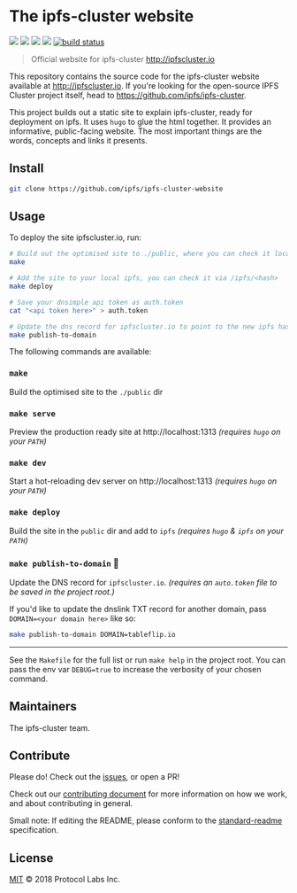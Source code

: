# The ipfs-cluster website

[![](https://img.shields.io/badge/made%20by-Protocol%20Labs-blue.svg?style=flat-square)](http://ipn.io)
[![](https://img.shields.io/badge/project-ipfs-blue.svg?style=flat-square)](https://github.com/ipfs/ipfs)
[![](https://img.shields.io/badge/freenode-%23ipfs-blue.svg?style=flat-square)](https://webchat.freenode.net/?channels=%23ipfs)
[![](https://img.shields.io/badge/readme%20style-standard-brightgreen.svg?style=flat-square)](https://github.com/RichardLitt/standard-readme)
[![build status](https://img.shields.io/circleci/project/github/ipfs/ipfs-cluster-website/master.svg?style=flat-square)](https://circleci.com/gh/ipfs/ipfs-cluster-website)

> Official website for ipfs-cluster http://ipfscluster.io

This repository contains the source code for the ipfs-cluster website available at http://ipfscluster.io. If you're looking for the open-source IPFS Cluster project itself, head to https://github.com/ipfs/ipfs-cluster.

This project builds out a static site to explain ipfs-cluster, ready for deployment on ipfs. It uses `hugo` to glue the html together. It provides an informative, public-facing website. The most important things are the words, concepts and links it presents.

## Install

```sh
git clone https://github.com/ipfs/ipfs-cluster-website
```

## Usage

To deploy the site ipfscluster.io, run:

```sh
# Build out the optimised site to ./public, where you can check it locally.
make

# Add the site to your local ipfs, you can check it via /ipfs/<hash>
make deploy

# Save your dnsimple api token as auth.token
cat "<api token here>" > auth.token

# Update the dns record for ipfscluster.io to point to the new ipfs hash.
make publish-to-domain
```

The following commands are available:

### `make`

Build the optimised site to the `./public` dir

### `make serve`

Preview the production ready site at http://localhost:1313 _(requires `hugo` on your `PATH`)_

### `make dev`

Start a hot-reloading dev server on http://localhost:1313 _(requires `hugo` on your `PATH`)_

### `make deploy`

Build the site in the `public` dir and add to `ipfs` _(requires `hugo` & `ipfs` on your `PATH`)_

### `make publish-to-domain` :rocket:

Update the DNS record for `ipfscluster.io`.  _(requires an `auto.token` file to be saved in the project root.)_

If you'd like to update the dnslink TXT record for another domain, pass `DOMAIN=<your domain here>` like so:

```sh
make publish-to-domain DOMAIN=tableflip.io
```

---

See the `Makefile` for the full list or run `make help` in the project root. You can pass the env var `DEBUG=true` to increase the verbosity of your chosen command.

## Maintainers

The ipfs-cluster team.

## Contribute

Please do! Check out the [issues](https://github.com/ipfs/ipfs-cluster-website/issues), or open a PR!

Check out our [contributing document](https://github.com/ipfs/ipfs-cluster/blob/master/contribute.md) for more information on how we work, and about contributing in general.

Small note: If editing the README, please conform to the [standard-readme](https://github.com/RichardLitt/standard-readme) specification.

## License

[MIT](LICENSE) © 2018 Protocol Labs Inc.
